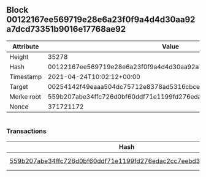 ## Block 00122167ee569719e28e6a23f0f9a4d4d30aa92a7dcd73351b9016e17768ae92

Attribute | Value
--- | ---
Height | 35278
Hash | 00122167ee569719e28e6a23f0f9a4d4d30aa92a7dcd73351b9016e17768ae92
Timestamp | 2021-04-24T10:02:12+00:00
Target | 00254142f49eaaa504dc75712e8378ad5316cbcead634704b3734b6271167cc4
Merke root | 559b207abe34ffc726d0bf60ddf71e1199fd276edac2cc7eebd3ad1a583b8af0
Nonce | 371721172

```

```

### Transactions

Hash | Amount
--- | ---
[559b207abe34ffc726d0bf60ddf71e1199fd276edac2cc7eebd3ad1a583b8af0](559b207abe34ffc726d0bf60ddf71e1199fd276edac2cc7eebd3ad1a583b8af0.md) | 10.00000000 SKEPTI 
